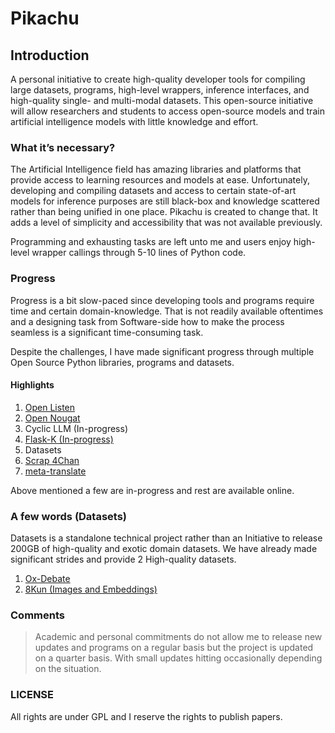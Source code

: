 # Pikachu

## Introduction

A personal initiative to create high-quality developer tools for compiling large datasets, programs, high-level wrappers, inference interfaces, and high-quality single- and multi-modal datasets. This open-source initiative will allow researchers and students to access open-source models and train artificial intelligence models with little knowledge and effort.

### What it’s necessary?

The Artificial Intelligence field has amazing libraries and platforms that provide access to learning resources and models at ease. Unfortunately, developing and compiling datasets and access to certain state-of-art models for inference purposes are still black-box and knowledge scattered rather than being unified in one place. Pikachu is created to change that. It adds a level of simplicity and accessibility that was not available previously. 

Programming and exhausting tasks are left unto me and users enjoy high-level wrapper callings through 5-10 lines of Python code. 

### Progress

Progress is a bit slow-paced since developing tools and programs require time and certain domain-knowledge. That is not readily available oftentimes and a designing task from Software-side how to make the process seamless is a significant time-consuming task. 

Despite the challenges, I have made significant progress through multiple Open Source Python libraries, programs and datasets. 

#### Highlights

1. [Open Listen](https://pypi.org/project/open2listen/)
2. [Open Nougat](https://pypi.org/project/nougatop/)
3. Cyclic LLM (In-progress)
4. [Flask-K (In-progress)](https://github.com/sleepingcat4/wasteclassification)
5. Datasets
6. [Scrap 4Chan](https://pypi.org/project/scap4chan/)
7. [meta-translate](https://pypi.org/project/meta-translate/) 

Above mentioned a few are in-progress and rest are available online. 

### A few words (Datasets)

Datasets is a standalone technical project rather than an Initiative to release 200GB of high-quality and exotic domain datasets. We have already made significant strides and provide 2 High-quality datasets. 

1. [Ox-Debate](https://www.kaggle.com/datasets/sleepingcat4/ox-debate)
2. [8Kun (Images and Embeddings)](https://www.kaggle.com/datasets/sleepingcat4/cam-links)

### Comments

>Academic and personal commitments do not allow me to release new updates and programs on a regular basis but the project is updated on a quarter basis. With small updates hitting occasionally depending on the situation. 

### LICENSE
All rights are under GPL and I reserve the rights to publish papers.
